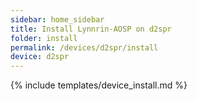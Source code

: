 ```yaml
---
sidebar: home_sidebar
title: Install Lynnrin-AOSP on d2spr
folder: install
permalink: /devices/d2spr/install
device: d2spr
---
```

{% include templates/device_install.md %}
